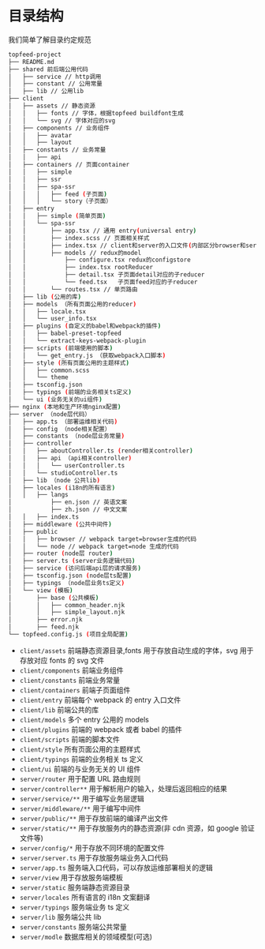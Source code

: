 # 目录结构

我们简单了解目录约定规范

```bash
topfeed-project
├── README.md
├── shared 前后端公用代码
│   ├── service // http调用
│   ├── constant // 公用常量
│   ├── lib // 公用lib
├── client
│   ├── assets // 静态资源
│   │   ├── fonts // 字体，根据topfeed buildfont生成
│   │   └── svg // 字体对应的svg
│   ├── components // 业务组件
│   │   ├── avatar
│   │   ├── layout
│   ├── constants // 业务常量
│   │   ├── api
│   ├── containers // 页面container
│   │   ├── simple
│   │   ├── ssr
│   │   ├── spa-ssr
│   │   │   ├── feed (子页面)
│   │   │   └── story（子页面）
│   ├── entry
│   │   ├── simple (简单页面)
│   │   └── spa-ssr
│   │       ├── app.tsx // 通用 entry(universal entry)
│   │       ├── index.scss // 页面相关样式
│   │       ├── index.tsx // client和server的入口文件(内部区分browser和server)
│   │       ├── models // redux的model
│   │           ├── configure.tsx redux的configstore
│   │           ├── index.tsx rootReducer
│   │           ├── detail.tsx 子页面detail对应的子reducer
│   │           └── feed.tsx   子页面feed对应的子reducer
│   │       └── routes.tsx // 单页路由
│   ├── lib (公用的库)
│   ├── models （所有页面公用的reducer)
│   │   ├── locale.tsx
│   │   └── user_info.tsx
│   ├── plugins (自定义的babel和webpack的插件)
│   │   ├── babel-preset-topfeed
│   │   └── extract-keys-webpack-plugin
│   ├── scripts (前端使用的脚本)
│   │   └── get_entry.js （获取webpack入口脚本)
│   ├── style (所有页面公用的主题样式)
│   │   ├── common.scss
│   │   └── theme
│   ├── tsconfig.json
│   ├── typings (前端的业务相关ts定义)
│   └── ui (业务无关的ui组件)
├── nginx (本地和生产环境nginx配置)
├── server （node层代码）
│   ├── app.ts （部署运维相关代码)
│   ├── config （node相关配置）
│   ├── constants （node层业务常量)
│   ├── controller
│   │   ├── aboutController.ts (render相关controller)
│   │   ├── api （api相关controller)
│   │   │   └── userController.ts
│   │   └── studioController.ts
│   ├── lib （node 公共lib)
│   ├── locales (i18n的所有语言)
│   │   ├── langs
│           ├── en.json // 英语文案
│           ├── zh.json // 中文文案
│   │   ├── index.ts
│   ├── middleware (公共中间件)
│   ├── public
│   │   ├── browser // webpack target=browser生成的代码
│   │   └── node // webpack target=node 生成的代码
│   ├── router (node层 router)
│   ├── server.ts (server业务逻辑代码)
│   ├── service (访问后端api层的请求服务)
│   ├── tsconfig.json (node层ts配置)
│   ├── typings （node层业务ts定义)
│   └── view (模板)
│       ├── base (公共模板)
│       │   ├── common_header.njk
│       │   ├── simple_layout.njk
│       ├── error.njk
│       ├── feed.njk
└── topfeed.config.js (项目全局配置)
```

- `client/assets` 前端静态资源目录,fonts 用于存放自动生成的字体，svg 用于存放对应 fonts 的 svg 文件
- `client/components` 前端业务组件
- `client/constants` 前端业务常量
- `client/containers` 前端子页面组件
- `client/entry` 前端每个 webpack 的 entry 入口文件
- `client/lib` 前端公共的库
- `client/models` 多个 entry 公用的 models
- `client/plugins` 前端的 webpack 或者 babel 的插件
- `client/scripts` 前端的脚本文件
- `client/style` 所有页面公用的主题样式
- `client/typings` 前端的业务相关 ts 定义
- `client/ui` 前端的与业务无关的 UI 组件
- `server/router` 用于配置 URL 路由规则
- `server/controller**` 用于解析用户的输入，处理后返回相应的结果
- `server/service/**` 用于编写业务层逻辑
- `server/middleware/**` 用于编写中间件
- `server/public/**` 用于存放前端的编译产出文件
- `server/static/**` 用于存放服务内的静态资源(非 cdn 资源，如 google 验证文件等)
- `server/config/*` 用于存放不同环境的配置文件
- `server/server.ts` 用于存放服务端业务入口代码
- `server/app.ts` 服务端入口代码，可以存放运维部署相关的逻辑
- `server/view` 用于存放服务端模板
- `server/static` 服务端静态资源目录
- `server/locales` 所有语言的 i18n 文案翻译
- `server/typings` 服务端业务 ts 定义
- `server/lib` 服务端公共 lib
- `server/constants` 服务端公共常量
- `server/modle` 数据库相关的领域模型(可选)
